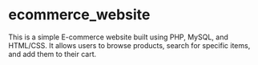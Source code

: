 # ecommerce_website
This is a simple E-commerce website built using PHP, MySQL, and HTML/CSS. It allows users to browse products, search for specific items, and add them to their cart.
